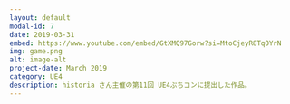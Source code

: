 ```yaml
---
layout: default
modal-id: 7
date: 2019-03-31
embed: https://www.youtube.com/embed/GtXMQ97Gorw?si=MtoCjeyR8TqOYrN
img: game.png
alt: image-alt
project-date: March 2019
category: UE4
description: historia さん主催の第11回 UE4ぷちコンに提出した作品。
---
```



